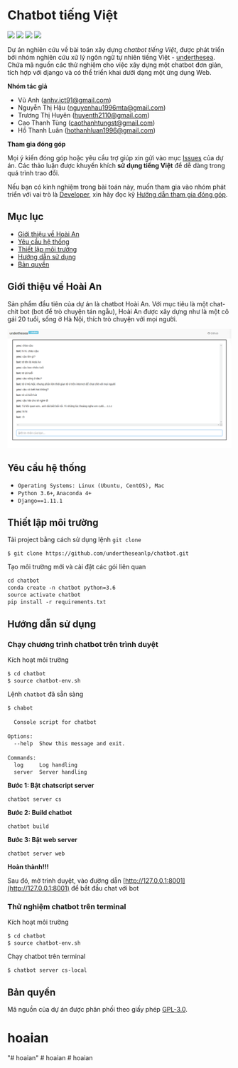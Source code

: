 # Chatbot tiếng Việt

![](https://img.shields.io/badge/made%20with-%E2%9D%A4-red.svg)
![](https://img.shields.io/badge/opensource-vietnamese-blue.svg)
![](https://img.shields.io/badge/build-passing-green.svg)
![](https://img.shields.io/badge/powered%20by-chatscript-blue.svg)

Dự án nghiên cứu về bài toán xây dựng *chatbot tiếng Việt*, được phát triển bởi nhóm nghiên cứu xử lý ngôn ngữ tự nhiên tiếng Việt - [underthesea](https://github.com/undertheseanlp). Chứa mã nguồn các thử nghiệm cho việc xây dựng một chatbot đơn giản, tích hợp với django và có thể triển khai dưới dạng một ứng dụng Web.

**Nhóm tác giả**

* Vũ Anh ([anhv.ict91@gmail.com](anhv.ict91@gmail.com))
* Nguyễn Thị Hậu ([nguyenhau1996mta@gmail.com](nguyenhau1996mta@gmail.com))
* Trương Thị Huyên ([huyenth2110@gmail.com](huyenth2110@gmail.com))
* Cao Thanh Tùng ([caothanhtungst@gmail.com](caothanhtungst@gmail.com))
* Hồ Thanh Luân ([hothanhluan1996@gmail.com](hothanhluan1996@gmail.com))

**Tham gia đóng góp**

 Mọi ý kiến đóng góp hoặc yêu cầu trợ giúp xin gửi vào mục [Issues](../../issues) của dự án. Các thảo luận được khuyến khích **sử dụng tiếng Việt** để dễ dàng trong quá trình trao đổi. 
 
Nếu bạn có kinh nghiệm trong bài toán này, muốn tham gia vào nhóm phát triển với vai trò là [Developer](https://github.com/undertheseanlp/underthesea/wiki/H%C6%B0%E1%BB%9Bng-d%E1%BA%ABn-%C4%91%C3%B3ng-g%C3%B3p#developercontributor), xin hãy đọc kỹ [Hướng dẫn tham gia đóng góp](https://github.com/undertheseanlp/underthesea/wiki/H%C6%B0%E1%BB%9Bng-d%E1%BA%ABn-%C4%91%C3%B3ng-g%C3%B3p#developercontributor).

## Mục lục

* [Giới thiệu về Hoài An](#giới-thiệu-về-hoài-an)
* [Yêu cầu hệ thống](#yêu-cầu-hệ-thống)
* [Thiết lập môi trường](#thiết-lập-môi-trường)
* [Hướng dẫn sử dụng](#hướng-dẫn-sử-dụng)
* [Bản quyền](#bản-quyền)

## Giới thiệu về Hoài An 

Sản phẩm đầu tiên của dự án là chatbot Hoài An. Với mục tiêu là một chat-chit bot (bot để trò chuyện tán ngẫu), Hoài An được xây dựng như là một cô gái 20 tuổi, sống ở Hà Nội, thích trò chuyện với mọi người.

![](images/chatlog.png)

## Yêu cầu hệ thống

* `Operating Systems: Linux (Ubuntu, CentOS), Mac`
* `Python 3.6+`, `Anaconda 4+`
* `Django==1.11.1`

## Thiết lập môi trường

Tải project bằng cách sử dụng lệnh `git clone`

```
$ git clone https://github.com/undertheseanlp/chatbot.git
```

Tạo môi trường mới và cài đặt các gói liên quan

```
cd chatbot
conda create -n chatbot python=3.6
source activate chatbot
pip install -r requirements.txt
```

## Hướng dẫn sử dụng

### Chạy chương trình chatbot trên trình duyệt 
 
Kích hoạt môi trường 

```
$ cd chatbot
$ source chatbot-env.sh
```

Lệnh `chatbot` đã sẵn sàng

```
$ chabot  

  Console script for chatbot

Options:
  --help  Show this message and exit.

Commands:
  log     Log handling
  server  Server handling
```


**Bước 1: Bật chatscript server**

```
chatbot server cs
```

**Bước 2: Build chatbot**

``` 
chatbot build
```

**Bước 3: Bật web server**

```
chatbot server web 
```

**Hoàn thành!!!**

Sau đó, mở trình duyệt, vào đường dẫn [http://127.0.0.1:8001](http://127.0.0.1:8001) để bắt đầu chat với bot 

### Thử nghiệm chatbot trên terminal

Kích hoạt môi trường 

```
$ cd chatbot
$ source chatbot-env.sh
```

Chạy chatbot trên terminal

```
$ chatbot server cs-local 
```

## Bản quyền

Mã nguồn của dự án được phân phối theo giấy phép [GPL-3.0](LICENSE.txt).
# hoaian
"# hoaian" 
#   h o a i a n 
 
 # hoaian
